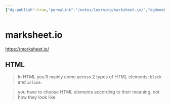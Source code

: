 ```yaml
---
{"dg-publish":true,"permalink":"/notes/learning/marksheet-io/","dgHomeLink":true,"dgPassFrontmatter":false,"dgShowBacklinks":true,"dgShowLocalGraph":true}
---
```


# marksheet.io

https://marksheet.io/

## HTML

> In HTML you'll mainly come across 2 types of HTML elements: `block` and `inline`.

> you have to choose HTML elements according to their meaning, not how they look like.


